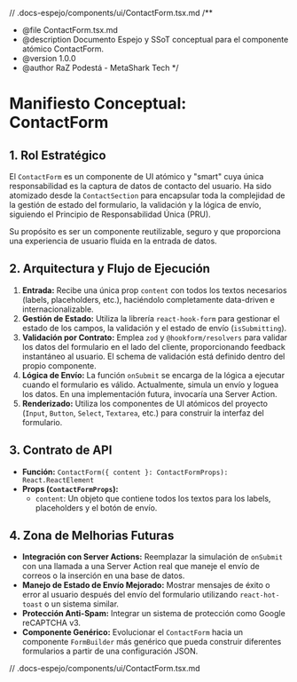 // .docs-espejo/components/ui/ContactForm.tsx.md
/\*\*

- @file ContactForm.tsx.md
- @description Documento Espejo y SSoT conceptual para el componente atómico ContactForm.
- @version 1.0.0
- @author RaZ Podestá - MetaShark Tech
  \*/

# Manifiesto Conceptual: ContactForm

## 1. Rol Estratégico

El `ContactForm` es un componente de UI atómico y "smart" cuya única responsabilidad es la captura de datos de contacto del usuario. Ha sido atomizado desde la `ContactSection` para encapsular toda la complejidad de la gestión de estado del formulario, la validación y la lógica de envío, siguiendo el Principio de Responsabilidad Única (PRU).

Su propósito es ser un componente reutilizable, seguro y que proporciona una experiencia de usuario fluida en la entrada de datos.

## 2. Arquitectura y Flujo de Ejecución

1.  **Entrada:** Recibe una única prop `content` con todos los textos necesarios (labels, placeholders, etc.), haciéndolo completamente data-driven e internacionalizable.
2.  **Gestión de Estado:** Utiliza la librería `react-hook-form` para gestionar el estado de los campos, la validación y el estado de envío (`isSubmitting`).
3.  **Validación por Contrato:** Emplea `zod` y `@hookform/resolvers` para validar los datos del formulario en el lado del cliente, proporcionando feedback instantáneo al usuario. El schema de validación está definido dentro del propio componente.
4.  **Lógica de Envío:** La función `onSubmit` se encarga de la lógica a ejecutar cuando el formulario es válido. Actualmente, simula un envío y loguea los datos. En una implementación futura, invocaría una Server Action.
5.  **Renderizado:** Utiliza los componentes de UI atómicos del proyecto (`Input`, `Button`, `Select`, `Textarea`, etc.) para construir la interfaz del formulario.

## 3. Contrato de API

- **Función:** `ContactForm({ content }: ContactFormProps): React.ReactElement`
- **Props (`ContactFormProps`):**
  - `content`: Un objeto que contiene todos los textos para los labels, placeholders y el botón de envío.

## 4. Zona de Melhorias Futuras

- **Integración con Server Actions:** Reemplazar la simulación de `onSubmit` con una llamada a una Server Action real que maneje el envío de correos o la inserción en una base de datos.
- **Manejo de Estado de Envío Mejorado:** Mostrar mensajes de éxito o error al usuario después del envío del formulario utilizando `react-hot-toast` o un sistema similar.
- **Protección Anti-Spam:** Integrar un sistema de protección como Google reCAPTCHA v3.
- **Componente Genérico:** Evolucionar el `ContactForm` hacia un componente `FormBuilder` más genérico que pueda construir diferentes formularios a partir de una configuración JSON.

// .docs-espejo/components/ui/ContactForm.tsx.md
